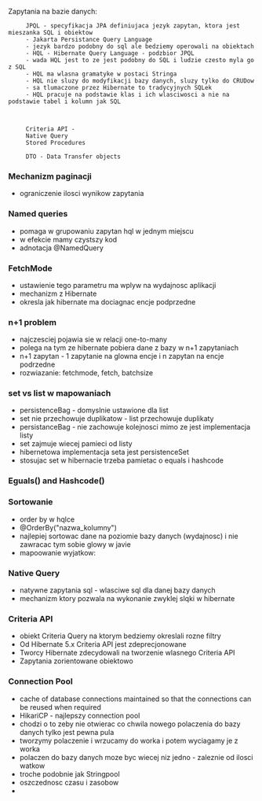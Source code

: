 Zapytania na bazie danych:

         JPQL - specyfikacja JPA definiujaca jezyk zapytan, ktora jest mieszanka SQL i obiektow
         - Jakarta Persistance Query Language
         - jezyk bardzo podobny do sql ale bedziemy operowali na obiektach
         - HQL - Hibernate Query Language - podzbior JPQL
         - wada HQL jest to ze jest podobny do SQL i ludzie czesto myla go z SQL
         - HQL ma wlasna gramatyke w postaci Stringa
         - HQL nie sluzy do modyfikacji bazy danych, sluzy tylko do CRUDow
         - sa tlumaczone przez Hibernate to tradycyjnych SQLek
         - HQL pracuje na podstawie klas i ich wlasciwosci a nie na podstawie tabel i kolumn jak SQL



         Criteria API -
         Native Query
         Stored Procedures

         DTO - Data Transfer objects

### Mechanizm paginacji
- ograniczenie ilosci wynikow zapytania

### Named queries
- pomaga w grupowaniu zapytan hql w jednym miejscu
- w efekcie mamy czystszy kod
- adnotacja @NamedQuery

### FetchMode
- ustawienie tego parametru ma wplyw na wydajnosc aplikacji
- mechanizm z Hibernate
- okresla jak hibernate ma dociagnac encje podprzedne 

### n+1 problem
- najczesciej pojawia sie w relacji one-to-many
- polega na tym ze hibernate pobiera dane z bazy w n+1 zapytaniach
- n+1 zapytan - 1 zapytanie na glowna encje i n zapytan na encje podrzedne
- rozwiazanie: fetchmode, fetch, batchsize

### set vs list w mapowaniach
- persistenceBag - domyslnie ustawione dla list
- set nie przechowuje duplikatow - list przechowuje duplikaty
- persistanceBag - nie zachowuje kolejnosci mimo ze jest implementacja listy
- set zajmuje wiecej pamieci od listy
- hibernetowa implementacja seta jest persistenceSet
- stosujac set w hibernacie trzeba pamietac o equals i hashcode

### Eguals() and Hashcode()

### Sortowanie 
- order by w hqlce
- @OrderBy("nazwa_kolumny")
- najlepiej sortowac dane na poziomie bazy danych (wydajnosc) i nie zawracac tym sobie glowy w javie
- mapoowanie wyjatkow:

### Native Query
- natywne zapytania sql - wlasciwe sql dla danej bazy danych 
- mechanizm ktory pozwala na wykonanie zwyklej slqki w hibernate

### Criteria API
- obiekt Criteria Query na ktorym bedziemy okreslali rozne filtry
- Od Hibernate 5.x Criteria API jest zdeprecjonowane
- Tworcy Hibernate zdecydowali na tworzenie wlasnego Criteria API
- Zapytania zorientowane obiektowo

### Connection Pool
- cache of database connections maintained so that the connections can be reused when required
- HikariCP - najlepszy connection pool
- chodzi o to zeby nie otwierac co chwila nowego polaczenia do bazy danych tylko jest pewna pula
- tworzymy polaczenie i wrzucamy do worka i potem wyciagamy je z worka
- polaczen do bazy danych moze byc wiecej niz jedno - zaleznie od ilosci watkow
- troche podobnie jak Stringpool
- oszczednosc czasu i zasobow
- 

